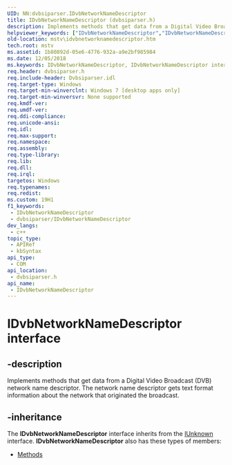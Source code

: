```yaml
---
UID: NN:dvbsiparser.IDvbNetworkNameDescriptor
title: IDvbNetworkNameDescriptor (dvbsiparser.h)
description: Implements methods that get data from a Digital Video Broadcast (DVB) network name descriptor. The network name descriptor gets text format information about the network that originated the broadcast.
helpviewer_keywords: ["IDvbNetworkNameDescriptor","IDvbNetworkNameDescriptor interface [Microsoft TV Technologies]","IDvbNetworkNameDescriptor interface [Microsoft TV Technologies]","described","dvbsiparser/ IDvbNetworkNameDescriptor","mstv.idvbnetworknamedescriptor"]
old-location: mstv\idvbnetworknamedescriptor.htm
tech.root: mstv
ms.assetid: 1b80892d-05e6-4776-932a-a9e2bf985984
ms.date: 12/05/2018
ms.keywords: IDvbNetworkNameDescriptor, IDvbNetworkNameDescriptor interface [Microsoft TV Technologies], IDvbNetworkNameDescriptor interface [Microsoft TV Technologies],described, dvbsiparser/ IDvbNetworkNameDescriptor, mstv.idvbnetworknamedescriptor
req.header: dvbsiparser.h
req.include-header: Dvbsiparser.idl
req.target-type: Windows
req.target-min-winverclnt: Windows 7 [desktop apps only]
req.target-min-winversvr: None supported
req.kmdf-ver: 
req.umdf-ver: 
req.ddi-compliance: 
req.unicode-ansi: 
req.idl: 
req.max-support: 
req.namespace: 
req.assembly: 
req.type-library: 
req.lib: 
req.dll: 
req.irql: 
targetos: Windows
req.typenames: 
req.redist: 
ms.custom: 19H1
f1_keywords:
 - IDvbNetworkNameDescriptor
 - dvbsiparser/IDvbNetworkNameDescriptor
dev_langs:
 - c++
topic_type:
 - APIRef
 - kbSyntax
api_type:
 - COM
api_location:
 - dvbsiparser.h
api_name:
 - IDvbNetworkNameDescriptor
---
```


# IDvbNetworkNameDescriptor interface


## -description

Implements methods that get data from a Digital Video Broadcast (DVB) network name descriptor. The network name descriptor gets text format information about the network that originated the broadcast.

## -inheritance

The <b>IDvbNetworkNameDescriptor</b> interface inherits from the <a href="/windows/desktop/api/unknwn/nn-unknwn-iunknown">IUnknown</a> interface. <b> IDvbNetworkNameDescriptor</b> also has these types of members:
<ul>
<li><a href="https://docs.microsoft.com/">Methods</a></li>
</ul>


